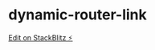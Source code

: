 # dynamic-router-link

[Edit on StackBlitz ⚡️](https://stackblitz.com/edit/dynamic-router-link-sfeem2)